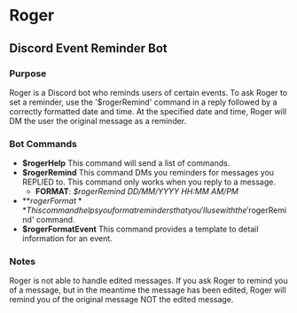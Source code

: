 # Roger
## Discord Event Reminder Bot
### Purpose
Roger is a Discord bot who reminds users of certain events. To ask Roger to set a reminder, use the '$rogerRemind' command in a reply followed by a correctly formatted date and time. At the specified date and time, Roger will DM the user the original message as a reminder. 
### Bot Commands
* **$rogerHelp** This command will send a list of commands.  
* **$rogerRemind** This command DMs you reminders for messages you REPLIED to. This command only works when you reply to a message.   
    * **FORMAT**: *$rogerRemind DD/MM/YYYY HH:MM AM/PM* 
* **$rogerFormat** This command helps you format reminders that you'll use with the '$rogerRemind' command.  
* **$rogerFormatEvent** This command provides a template to detail information for an event.  

### Notes
Roger is not able to handle edited messages. If you ask Roger to remind you of a message, but in the meantime the message has been edited, Roger will remind you of the original message NOT the edited message. 
